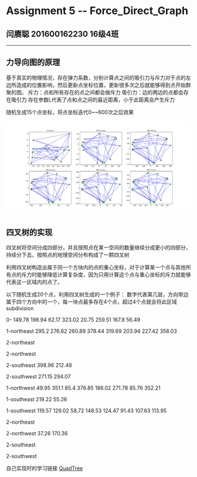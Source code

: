 
# Assignment 5 -- Force_Direct_Graph

## 闫赓聪 201600162230 16级4班

---

## 力导向图的原理

基于真实的物理情况，存在弹力系数，分别计算点之间的吸引力与斥力对于点的左边所造成的位置影响，然后更新点坐标位置，更新很多次之后就能够得到点开始群聚的图。
斥力：点和所有存在的点之间都会做斥力
吸引力：边的两边的点都会存在吸引力
存在参数L代表了点和点之间的最近距离，小于此距离会产生斥力

随机生成15个点坐标，将点坐标迭代0~~600次之后效果

![photo](/Force_direct_graph.png)

## 四叉树的实现
四叉树将空间分成四部分，并且按照点在某一空间的数量继续分成更小的四部分，持续分下去，按照点的地理空间分布构成了一颗四叉树

利用四叉树构造出属于同一个方块内的点的重心坐标，对于计算某一个点与其他所有点的斥力时能够降低计算复杂度，因为只用计算这个点与重心坐标的斥力就能够代表这一区域内的点了。

以下随机生成20个点，利用四叉树生成的一个例子：
数字代表第几层，方向带边属于四个方向中的一个，每一块点最多存在4个点，超过4个点就会将此区域subdivision

0-
149.78 198.94
62.17 323.02
20.75 259.51
167.8 56.49

1-northeast
295.2 276.62
260.89 378.44
319.69 203.94
227.42 358.03

2-northeast

2-northwest

2-southeast
398.96 212.48

2-southwest
271.15 294.07

1-northwest
49.95 351.1
85.4 376.85
186.02 271.78
85.76 352.21

1-southeast
219.22 55.26

1-southwest
119.57 129.02
58.72 148.53
124.47 91.43
107.63 113.95

2-northeast

2-northwest
37.26 170.36

2-southeast

2-southwest

自己实现时的学习链接 [QuadTree](https://www.bilibili.com/video/av43067759)




